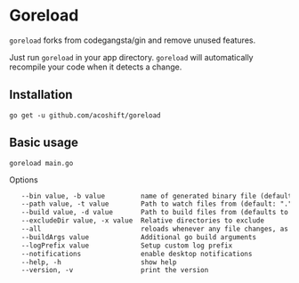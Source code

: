 # Goreload

`goreload` forks from codegangsta/gin and remove unused features.

Just run `goreload` in your app directory.
`goreload` will automatically recompile your code when it
detects a change.

## Installation

```shell
go get -u github.com/acoshift/goreload
```

## Basic usage

```shell
goreload main.go
```

Options

```txt
   --bin value, -b value         name of generated binary file (default: ".goreload")
   --path value, -t value        Path to watch files from (default: ".")
   --build value, -d value       Path to build files from (defaults to same value as --path)
   --excludeDir value, -x value  Relative directories to exclude
   --all                         reloads whenever any file changes, as opposed to reloading only on .go file change
   --buildArgs value             Additional go build arguments
   --logPrefix value             Setup custom log prefix
   --notifications               enable desktop notifications
   --help, -h                    show help
   --version, -v                 print the version
```
